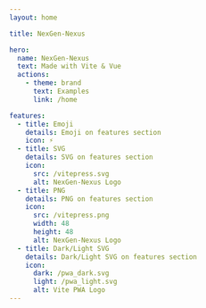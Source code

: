 ```yaml
---
layout: home

title: NexGen-Nexus

hero:
  name: NexGen-Nexus
  text: Made with Vite & Vue
  actions:
    - theme: brand
      text: Examples
      link: /home

features:
  - title: Emoji
    details: Emoji on features section
    icon: ⚡️
  - title: SVG
    details: SVG on features section
    icon:
      src: /vitepress.svg
      alt: NexGen-Nexus Logo
  - title: PNG
    details: PNG on features section
    icon:
      src: /vitepress.png
      width: 48
      height: 48
      alt: NexGen-Nexus Logo
  - title: Dark/Light SVG
    details: Dark/Light SVG on features section
    icon:
      dark: /pwa_dark.svg
      light: /pwa_light.svg
      alt: Vite PWA Logo
---
```

